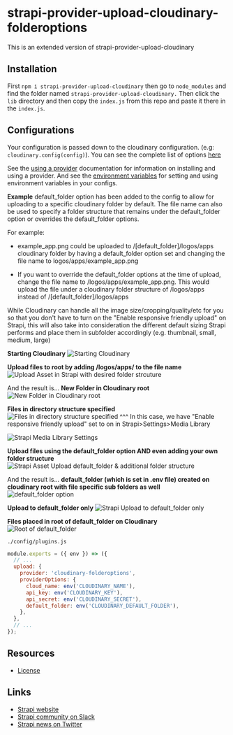 # strapi-provider-upload-cloudinary-folderoptions

This is an extended version of strapi-provider-upload-cloudinary

## Installation
First `npm i strapi-provider-upload-cloudinary` then go to `node_modules` and find the folder named `strapi-provider-upload-cloudinary.` Then click the `lib` directory and then copy the `index.js` from this repo and paste it there in the `index.js`. 

## Configurations

Your configuration is passed down to the cloudinary configuration. (e.g: `cloudinary.config(config)`). You can see the complete list of options [here](https://cloudinary.com/documentation/cloudinary_sdks#configuration_parameters)

See the [using a provider](https://strapi.io/documentation/v3.x/plugins/upload.html#using-a-provider) documentation for information on installing and using a provider. And see the [environment variables](https://strapi.io/documentation/v3.x/concepts/configurations.html#environment-variables) for setting and using environment variables in your configs.

**Example**
default_folder option has been added to the config to allow for uploading to a specific cloudinary folder by default.
The file name can also be used to specify a folder structure that remains under the default_folder option or overrides the default_folder options.

For example:
+ example_app.png could be uploaded to /[default_folder]/logos/apps cloudinary folder by having a default_folder option set and changing the file name to logos/apps/example_app.png

+ If you want to override the default_folder options at the time of upload, change the file name to /logos/apps/example_app.png. This would upload the file under a cloudinary folder structure of /logos/apps instead of /[default_folder]/logos/apps

While Cloudinary can handle all the image size/cropping/quality/etc for you so that you don't have to turn on the "Enable responsive friendly upload" on Strapi, this will also take into consideration the different default sizing Strapi performs and place them in subfolder accordingly (e.g. thumbnail, small, medium, large)

**Starting Cloudinary**
![Starting Cloudinary](https://res.cloudinary.com/dtyevsyrr/image/upload/f_auto,q_auto/v1596346107/strapi-provider-upload-cloudinary-folderoptions/cloudinary-starting_zepcmj.png)

**Upload files to root by adding /logos/apps/ to the file name**
![Upload Asset in Strapi with desired folder strcuture](https://res.cloudinary.com/dtyevsyrr/image/upload/f_auto,q_auto/v1596346106/strapi-provider-upload-cloudinary-folderoptions/strapi-upload-root_gmpjk6.png)

And the result is...
**New Folder in Cloudinary root**
![New Folder in Cloudinary root](https://res.cloudinary.com/dtyevsyrr/image/upload/f_auto,q_auto/v1596346107/strapi-provider-upload-cloudinary-folderoptions/cloudinary-strapi-upload-root_xtahw3.png)

**Files in directory structure specified**
![Files in directory structure specified](https://res.cloudinary.com/dtyevsyrr/image/upload/f_auto,q_auto/v1596346106/strapi-provider-upload-cloudinary-folderoptions/cloudinary-strapi-upload-root-elements_smpipr.png)
^^^ In this case, we have "Enable responsive friendly upload" set to on in Strapi>Settings>Media Library

![Strapi Media Library Settings](https://res.cloudinary.com/dtyevsyrr/image/upload/f_auto,q_auto/v1596346752/strapi-provider-upload-cloudinary-folderoptions/strapi-settings-medialibrary_si9lok.png)

**Upload files using the default_folder option AND even adding your own folder structure**
![Strapi Asset Upload default_folder & additional folder structure](https://res.cloudinary.com/dtyevsyrr/image/upload/f_auto,q_auto/v1596346107/strapi-provider-upload-cloudinary-folderoptions/strapi-upload-default_folder_q23inl.png)

And the result is...
**default_folder (which is set in .env file) created on cloudinary root with file specific sub folders as well**
![default_folder option](https://res.cloudinary.com/dtyevsyrr/image/upload/f_auto,q_auto/v1596346106/strapi-provider-upload-cloudinary-folderoptions/cloudinary-strapi-upload-default_folder-elements_rk5uoc.png)

**Upload to default_folder only**
![Strapi Upload to default_folder only](https://res.cloudinary.com/dtyevsyrr/image/upload/f_auto,q_auto/v1596347825/strapi-provider-upload-cloudinary-folderoptions/strapi-upload-default_folder-nonamechange_rlpf5e.png)

**Files placed in root of default_folder on Cloudinary**
![Root of default_folder](https://res.cloudinary.com/dtyevsyrr/image/upload/f_auto,q_auto/v1596347831/strapi-provider-upload-cloudinary-folderoptions/cloudinary-strapi-upload-default_folder-nonamechange-elements_yabslo.png)

`./config/plugins.js`

```js
module.exports = ({ env }) => ({
  // ...
  upload: {
    provider: 'cloudinary-folderoptions',
    providerOptions: {
      cloud_name: env('CLOUDINARY_NAME'),
      api_key: env('CLOUDINARY_KEY'),
      api_secret: env('CLOUDINARY_SECRET'),
      default_folder: env('CLOUDINARY_DEFAULT_FOLDER'),
    },
  },
  // ...
});
```

## Resources

- [License](LICENSE)

## Links

- [Strapi website](http://strapi.io/)
- [Strapi community on Slack](http://slack.strapi.io)
- [Strapi news on Twitter](https://twitter.com/strapijs)
